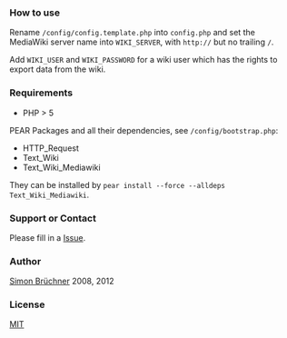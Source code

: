 ### How to use
Rename `/config/config.template.php` into `config.php` and set the MediaWiki server name into `WIKI_SERVER`, with `http://` but no trailing `/`. 

Add `WIKI_USER` and `WIKI_PASSWORD` for a wiki user which has the rights to export data from the wiki.

### Requirements
* PHP > 5

PEAR Packages and all their dependencies, see `/config/bootstrap.php`: 
* HTTP_Request
* Text_Wiki
* Text_Wiki_Mediawiki

They can be installed by `pear install --force --alldeps Text_Wiki_Mediawiki`.

### Support or Contact
Please fill in a [Issue](https://github.com/powtac/Volxbibel-RTF-Export/issues).

### Author
[Simon Brüchner](http://www.bruechner.de) 2008, 2012

### License
[MIT](http://de.wikipedia.org/wiki/MIT-Lizenz)